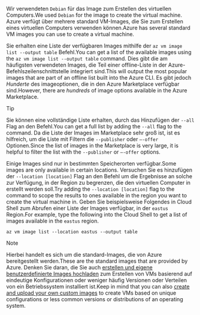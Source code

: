 <span data-ttu-id="84654-101">Wir verwendeten `Debian` für das Image zum Erstellen des virtuellen Computers.</span><span class="sxs-lookup"><span data-stu-id="84654-101">We used `Debian` for the image to create the virtual machine.</span></span> <span data-ttu-id="84654-102">Azure verfügt über mehrere standard VM-Images, die Sie zum Erstellen eines virtuellen Computers verwenden können.</span><span class="sxs-lookup"><span data-stu-id="84654-102">Azure has several standard VM images you can use to create a virtual machine.</span></span> 

<span data-ttu-id="84654-103">Sie erhalten eine Liste der verfügbaren Images mithilfe der `az vm image list --output table` Befehl.</span><span class="sxs-lookup"><span data-stu-id="84654-103">You can get a list of the available images using the `az vm image list --output table` command.</span></span> <span data-ttu-id="84654-104">Dies gibt die am häufigsten verwendeten Images, die Teil einer offline-Liste in der Azure-Befehlszeilenschnittstelle integriert sind.</span><span class="sxs-lookup"><span data-stu-id="84654-104">This will output the most popular images that are part of an offline list built into the Azure CLI.</span></span> <span data-ttu-id="84654-105">Es gibt jedoch _Hunderte_ des imageoptionen, die in den Azure Marketplace verfügbar sind.</span><span class="sxs-lookup"><span data-stu-id="84654-105">However, there are _hundreds_ of image options available in the Azure Marketplace.</span></span> 

> [!TIP]
> <span data-ttu-id="84654-106">Sie können eine vollständige Liste erhalten, durch das Hinzufügen der `--all` Flag an den Befehl.</span><span class="sxs-lookup"><span data-stu-id="84654-106">You can get a full list by adding the `--all` flag to the command.</span></span> <span data-ttu-id="84654-107">Da die Liste der Images im Marketplace sehr groß ist, ist es hilfreich, um die Liste mit Filtern die `--publisher` oder `–-offer` Optionen.</span><span class="sxs-lookup"><span data-stu-id="84654-107">Since the list of images in the Marketplace is very large, it is helpful to filter the list with the `--publisher` or `–-offer` options.</span></span>

<span data-ttu-id="84654-108">Einige Images sind nur in bestimmten Speicherorten verfügbar.</span><span class="sxs-lookup"><span data-stu-id="84654-108">Some images are only available in certain locations.</span></span> <span data-ttu-id="84654-109">Versuchen Sie es hinzufügen der `--location [location]` Flag an den Befehl um die Ergebnisse an solche zur Verfügung, in der Region zu begrenzen, die den virtuellen Computer in erstellt werden soll.</span><span class="sxs-lookup"><span data-stu-id="84654-109">Try adding the `--location [location]` flag to the command to scope the results to ones available in the region you want to create the virtual machine in.</span></span> <span data-ttu-id="84654-110">Geben Sie beispielsweise Folgendes in Cloud Shell zum Abrufen einer Liste der Images verfügbar, in der `eastus` Region.</span><span class="sxs-lookup"><span data-stu-id="84654-110">For example, type the following into the Cloud Shell to get a list of images available in the `eastus` region.</span></span>

```azurecli
az vm image list --location eastus --output table
```

> [!NOTE]
> <span data-ttu-id="84654-111">Hierbei handelt es sich um die standard-Images, die von Azure bereitgestellt werden.</span><span class="sxs-lookup"><span data-stu-id="84654-111">These are the standard images that are provided by Azure.</span></span> <span data-ttu-id="84654-112">Denken Sie daran, die Sie auch [erstellen und eigene benutzerdefinierte Images hochladen](https://docs.microsoft.com/en-us/azure/virtual-machines/linux/tutorial-custom-images) zum Erstellen von VMs basierend auf eindeutige Konfigurationen oder weniger häufig Versionen oder Verteilen von ein Betriebssystem installiert ist.</span><span class="sxs-lookup"><span data-stu-id="84654-112">Keep in mind that you can also [create and upload your own custom images](https://docs.microsoft.com/en-us/azure/virtual-machines/linux/tutorial-custom-images) to create VMs based on unique configurations or less common versions or distributions of an operating system.</span></span>